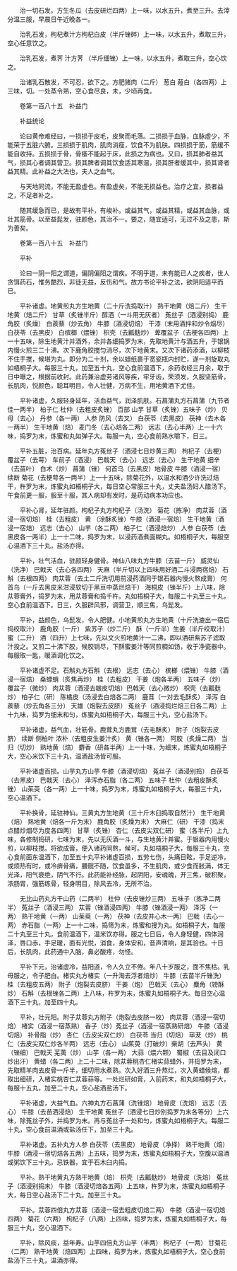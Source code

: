 <!-- { "loadSidebar": true } -->
　　治一切石发。方生冬瓜（去皮研烂四两）上一味，以水五升，煮至三升。去滓分温三服，早晨日午近晚各一。

　　治乳石发，枸杞煮汁方枸杞白皮（半斤锉碎）上一味，以水五升，煮取三升，空心任意饮之。

　　治乳石发，煮荠 汁方荠 （半斤细锉）上一味，以水五升，煮取三升，空心饮之。

　　治诸乳石散发，不可忍，欲下之。方肥猪肉（二斤） 葱白 薤白（各四两）上三味，切。一处蒸令熟，空心食尽良，未，少顷再食。

　　卷第一百八十五　补益门

　　补益统论

　　论曰黄帝难经曰，一损损于皮毛，皮聚而毛落。二损损于血脉，血脉虚少，不能荣于五脏六腑。三损损于肌肉，肌肉消瘦，饮食不为肌肤。四损损于筋，筋缓不能自收持。五损损于骨，骨痿不能起于床，此损之为病也。又曰，损其肺者益其气，损其心者调其营卫。损其脾者调其饮食适其寒温，损其肝者缓其中，损其肾者益其精。此补益之大法也，夫人之血气。

　　与天地同流，不能无盈虚也。有盈虚矣，不能无损益也。治疗之宜，损者益之，不足者补之。

　　随其缓急而已，是故有平补，有峻补。或益其气，或益其精，或益其血脉，或壮其筋骨。以至益髭发，驻颜色，其治不一。要之，随宜适可，无过不及之患，斯为善矣。

　　卷第一百八十五　补益门

　　平补

　　论曰一阴一阳之谓道，偏阴偏阳之谓疾。不明乎道，未有能已人之疾者，世人贪饵药石，惟务酷烈，非徒无益，反伤和气。故方书论平补之法，欲阴阳适平而已。

　　平补诸虚。地黄煎丸方生地黄（二十斤洗捣取汁） 熟干地黄（焙二斤） 生干地黄（焙二斤） 甘草（炙锉半斤）醇酒（一斗用无灰者） 菟丝子（酒浸别捣） 鹿角胶（炙燥） 白蒺藜（炒去角） 牛膝（酒浸切焙） 干漆（末用酒拌和炒令烟尽） 白茯苓（去黑皮） 白槟榔（煨锉） 枳壳（去瓤麸炒） 萆覆盆子（去梗各四两）上一十五味，除生地黄汁并酒外，余并各细捣罗为末，先取地黄汁与酒五升，于银锅内慢火煎三二十沸。次下鹿角胶搅匀消尽，次下地黄末。又次下诸药添酒，以柳枝不住手搅，候堪为丸。即分为二十剂，余以蜡纸裹于宽瓷瓶内封贮，遂一剂旋取丸如梧桐子大。每服三十丸，加至五十丸，空心食前温酒下，余药收经三月余，取于日中曝之，根据前收封。此药兼治虚劳诸风等疾，牢牙齿，荣须发，久服坚筋骨，长肌肉，悦颜色，聪耳明目，令人壮健，万病不生，用地黄酒下尤佳。

　　平补诸虚，久服轻身延年，活血益气，润泽肌肤。石菖蒲丸方石菖蒲（九节者佳一两半） 柏子仁 杜仲（去粗皮炙锉） 百部 山芋 甘草（炙锉）五味子（炒） 贝母（去心） 丹参（各一两） 人参 防风（去叉） 白茯苓（去黑皮） 茯神（去木各一两半） 生干地黄（焙） 麦门冬（去心焙各二两） 远志（去心半两）上一十六味，捣罗为末，炼蜜和丸如弹子大。每服一丸，空心食前熟水嚼下，日三。

　　平补五脏，治百病。延年丸方菟丝子（酒浸七日炒黄三两） 枸杞子（去梗） 覆盆子（去萼） 车前子（酒浸） 巴戟天（去心） 远志（去心） 生干地黄 细辛（去苗叶） 白术（炒） 菖蒲（锉） 何首乌（去黑皮）地骨皮 牛膝（酒浸一宿） 续断 菊花（去梗萼各一两半）上一十五味，除菊花外，以温水和酒少许洗过焙干，杵罗为末，炼蜜丸如梧桐子大，每日空心常服三十丸，丈夫盐汤妇人醋汤下。午食前更一服，服至十服，其人病却有发时，是药动病本功应也。

　　平补心肾，延年驻颜。枸杞子丸方枸杞子（汤洗） 菊花（拣净） 肉苁蓉（酒浸一宿切焙） 桂（去粗皮） 黄 （涂酥炙锉）牛膝（酒浸一宿焙） 生干地黄（酒浸一宿焙） 远志（去心） 山芋（各二两） 柏子仁（酒浸焙炒） 人参 白茯苓（去黑皮各一两半）上一十二味，捣罗为末，以浸药酒煮面糊丸。如梧桐子大，每服空心温酒下三十丸，盐汤亦得。

　　平补，壮气活血，驻颜轻身健骨。神仙八味丸方牛膝（去苗一斤） 威灵仙（洗净） 巴戟天（去心各四两） 天麻（半斤切以上四味用好酒二斗浸两宿焙） 石斛（去根四两） 肉苁蓉（去土二斤洗切用前浸药酒同于银石器内慢火熬成膏） 何首乌（一斤去黑皮米泔浸软切于黑豆中蒸烂焙干） 海桐皮（锉半斤）上八味，除苁蓉膏外，捣罗为末，用苁蓉膏和捣千杵。丸如梧桐子大，每服二十丸至三十丸，空心食前温酒下。日三，久服辟风邪，调营卫，顺三焦，乌髭发。

　　平补，益颜色，乌髭发，令人肥健。小地黄煎丸方生地黄（十斤洗漉出一宿后捣绞取汁） 鹿角胶（一斤） 紫苏子（炒二斤） 酥（一斤半）生姜（半斤绞取汁） 蜜（二升） 酒（四升）上七味，先以文火煎地黄汁一二沸，即以酒研紫苏子滤取汁投之。又煎二十沸下胶，候胶销尽，下酥蜜姜汁等同煎稠如饧，收于净瓷器中。每服取一匙，暖酒调化饮之。

　　平补诸虚不足。石斛丸方石斛（去根） 远志（去心） 槟榔（煨锉） 牛膝（酒浸一宿焙） 桑螵蛸（炙焦再炒） 桂（去粗皮） 干姜（炮各半两） 五味子（炒） 覆盆子（微炒） 肉苁蓉（酒浸去皴皮切焙）巴戟天（去心微炒） 枳壳（去瓤麸炒） 柏子仁（研） 陈橘皮（汤浸去白焙各二两） 鹿茸（一对去毛酥炙） 泽泻 白蒺藜（炒去角各三分） 天雄（炮裂去皮脐） 菟丝子（酒浸捣烂焙三日各二两）上十九味，捣罗为细末和匀，炼蜜丸如梧桐子大，每服三十丸，空心盐汤下。

　　平补诸虚，益气血，壮筋骨。鹿茸丸方鹿茸（去毛酥炙） 附子（炮裂去皮脐） 续断 侧柏叶 浓朴（去粗皮生姜汁炙） 黄（锉各一两） 阿胶（炙燥二两） 当归（切炒） 熟地黄（焙） 麝香（研各半两）上一十味，为细末，炼蜜丸如梧桐子大，空心米饮下三十丸，温酒盐汤皆可服。

　　平补诸虚百损。山芋丸方山芋 牛膝（酒浸切焙） 菟丝子（酒浸别捣） 白茯苓（去黑皮） 巴戟天（去心） 泽泻赤石脂（各二两） 五味子 杜仲（去粗皮酥炙锉） 山茱萸（各一两）上一十味，捣罗为末，炼蜜丸如梧桐子大，每服三十丸，空心温酒下。

　　平补换骨，延驻神仙。三黄丸方生地黄（三十斤木臼捣取自然汁） 生干地黄（焙） 熟地黄（焙各一斤为末） 鹿角胶（炙燥为末） 大麻仁（研） 干漆（捣末点醋炒烟尽为度各四两） 甘草（炙锉） 杏仁（去皮尖双仁研） 蜜（各半斤）上九味，各修制捣研，七味为末，先以无灰酒一斗，与生地黄汁并蜜。于银器内用慢火煎，以柳枝搅。将欲成膏，便入诸药同熬，候可。丸如梧桐子大，每服三十丸，空心食前面东温酒下，加至五十丸平补诸虚百损，五劳七伤，头痛目眩，手足逆冷，或烦热有时，或冷痹骨痛，腰髋不随，饮食虽多，不生肌肉，或少食而胀满，体无光泽，阳气衰绝，阴气不行。此药能补经脉，起阴阳，安魂魄，开三焦，破积聚，浓肠胃，强筋练骨，轻身明目，除风去冷，无所不治。

　　无比山药丸方干山药（二两半） 杜仲（去皮锉炒三两） 五味子（拣净二两半） 菟丝子（酒浸三两） 苁蓉（锉酒浸四两） 牛膝（锉酒浸一两） 泽泻（一两） 熟干地黄（一两） 山茱萸（一两） 茯神（去皮并心木一两） 巴戟（去心一两） 赤石脂（一两）上一十二味，捣筛为末，炼蜜和搜为丸。如梧桐子大，每服二十丸至三十丸，食前温酒下，温米饮亦得。服之七日后，令人身轻健，四体润泽，唇口赤，手足暖，面有光悦，消食，身体安和，音声清响，是其验也。十日后，长肌肉，此药通中入脑，鼻必酸疼，勿怪。

　　平补下元，治诸虚冷，益阳道，令人久立不倦。年八十岁服之，面不焦枯。乳母服之，令子肥白。楮实丸方楮实（一升淘去浮者焙炒） 牛膝（去苗半斤锉洗） 桂（去粗皮五两） 附子（炮裂去皮脐） 干姜（炮） 巴戟天（去心） 麋角（镑酥炒） 石斛（去根锉各二两）上八味，杵罗为末，炼蜜丸如梧桐子大。每日空心温酒下三十丸，加至四十丸。

　　平补，壮元阳。附子苁蓉丸方附子（炮裂去皮脐一枚） 肉苁蓉（酒浸一宿切焙） 楮实（酒浸一宿蒸熟） 香子（炒）菟丝子（酒浸一宿蒸熟研焙） 牛膝（酒浸切焙） 补骨脂（炒） 杏仁（去皮尖双仁炒） 白茯苓 当归（切焙） 荜茇（炒） 桃仁（去皮尖双仁炒各半两） 远志（去心） 山茱萸（打破炒）柴胡（去芦头） 黄 （锉细） 巴戟天 芜荑（炒） 山芋（各一两） 大蒜（煨六颗） 蜀椒（去目及闭口炒出汗） 黄蜡（各二两）上二十二味，除苁蓉桃杏仁楮实蒜蜡外，并捣罗为末，先取精羊肉去皮骨一斤半，细切用水煮熟。次入好酒三升熬烂，次入黄蜡候熔，都取出细研，入楮实桃杏仁苁蓉蒜等。一处烂研如膏，入前药末，和丸如梧桐子大，每服十五丸，加至二十丸，空心盐酒盐汤下。

　　平补诸虚，大益气血。六神丸方石菖蒲（洗锉焙） 地骨皮（洗焙） 远志（去心） 牛膝（去苗酒浸焙） 生干地黄 菟丝子（酒浸七日炒别捣罗为末各等分）上六味，除菟丝子外，并捣罗为末。再与菟丝子一处和匀，炼蜜丸如梧桐子大。每服二十丸，空心食前温酒或盐汤任下，加至三十丸。

　　平补诸虚。五补丸方人参 白茯苓（去黑皮） 地骨皮（净择） 熟干地黄（焙） 牛膝（酒浸一宿切焙各五两）上五味，捣罗为末，炼蜜丸如梧桐子大，空腹以温酒或粥饮下三十丸，忌铁器，宜于石木臼内捣。

　　平补。熟干地黄丸方熟干地黄（焙） 枳壳（去瓤麸炒） 地骨皮（洗焙） 菟丝子（酒浸别捣末） 牛膝（酒浸切焙各五两）上五味，杵罗为末，炼蜜丸如梧桐子大，每日空心盐汤下二十丸，加至三十丸。

　　平补。苁蓉四倍丸方苁蓉（酒浸一宿去粗皮切焙二两） 牛膝（酒浸一宿切焙四两） 菊花（六两） 枸杞子（八两）上四味，捣罗为末，炼蜜丸如梧桐子大，每服三十丸，空心温酒下。

　　平补，除风痰，益年寿。山芋四倍丸方山芋（半两） 枸杞子（一两） 甘菊花（二两） 熟干地黄（焙四两）上四味，捣罗为末，炼蜜丸如梧桐子大，空心食前盐汤下三十丸，温酒亦得。

